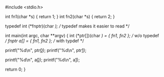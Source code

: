 #include <stdio.h>

int fn1(char *s) { return 1; }
int fn2(char *s) { return 2; }

typedef int (*fnptr)(char *); /* typedef makes it easier to read */

int main(int argc, char **argv)
{
  int (*ptr[])(char *) = { fn1, fn2 }; /* w/o typedef */
  fnptr a[] = { fn1, fn2 }; /* with typdef */

  printf("%d\n", ptr[0]("one"));
  printf("%d\n", ptr[1]("two"));

  printf("%d\n", a[0]("one"));
  printf("%d\n", a[1]("two"));

  return 0;
}
